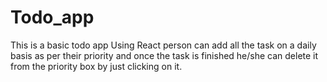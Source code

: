 # Todo_app
This is a basic todo app
Using React 
person can add all the task on a daily basis as per their priority and once the task is finished he/she can delete it from the priority box by just clicking on it.
